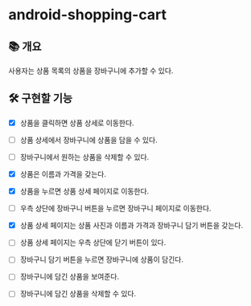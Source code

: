 # android-shopping-cart

## 📚️ 개요
사용자는 상품 목록의 상품을 장바구니에 추가할 수 있다.

## 🛠️ 구현할 기능

- [x] 상품을 클릭하면 상품 상세로 이동한다.
- [ ] 상품 상세에서 장바구니에 상품을 담을 수 있다.
- [ ] 장바구니에서 원하는 상품을 삭제할 수 있다.

- [x] 상품은 이름과 가격을 갖는다.
- [x] 상품을 누르면 상품 상세 페이지로 이동한다.
- [ ] 우측 상단에 장바구니 버튼을 누르면 장바구니 페이지로 이동한다.
- [x] 상품 상세 페이지는 상품 사진과 이름과 가격과 장바구니 담기 버튼을 갖는다.
- [ ] 상품 상세 페이지는 우측 상단에 닫기 버튼이 있다.
- [ ] 장바구니 담기 버튼을 누르면 장바구니에 상품이 담긴다.
- [ ] 장바구니에 담긴 상품을 보여준다.
- [ ] 장바구니에 담긴 상품을 삭제할 수 있다.
